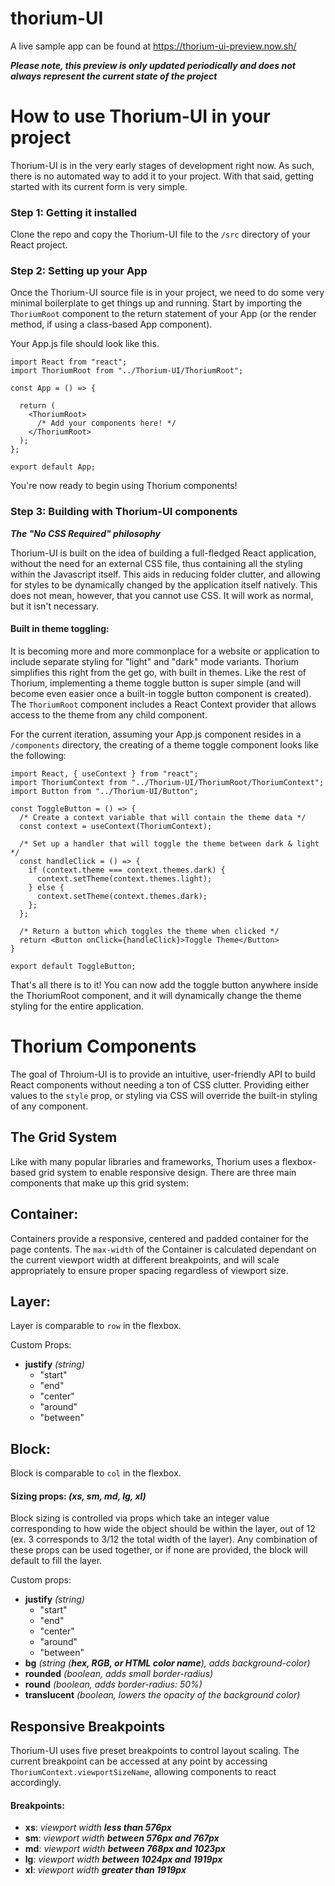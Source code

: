# thorium-UI
A live sample app can be found at https://thorium-ui-preview.now.sh/

***Please note, this preview is only updated periodically and does not always represent the current state of the project***

# How to use Thorium-UI in your project
Thorium-UI is in the very early stages of development right now. As such, there is no automated way to add it to your project.
With that said, getting started with its current form is very simple.

### Step 1: Getting it installed
Clone the repo and copy the Thorium-UI file to the `/src` directory of your React project.

### Step 2: Setting up your App
Once the Thorium-UI source file is in your project, we need to do some very minimal boilerplate to get things up and running. Start by importing the `ThoriumRoot` component to the return statement of your App (or the render method, if using a class-based App component).

Your App.js file should look like this.

```
import React from "react";
import ThoriumRoot from "../Thorium-UI/ThoriumRoot";

const App = () => {

  return (
    <ThoriumRoot>
      /* Add your components here! */
    </ThoriumRoot>
  );
};

export default App;
```

You're now ready to begin using Thorium components!

### Step 3: Building with Thorium-UI components
***The "No CSS Required" philosophy***

Thorium-UI is built on the idea of building a full-fledged React application, without the need for an external CSS file, thus containing all the styling within the Javascript itself. This aids in reducing folder clutter, and allowing for styles to be dynamically changed by the application itself natively. This does not mean, however, that you cannot use CSS. It will work as normal, but it isn't necessary.

#### Built in theme toggling:
It is becoming more and more commonplace for a website or application to include separate styling for "light" and "dark" mode variants. Thorium simplifies this right from the get go, with built in themes. Like the rest of Thorium, implementing a theme toggle button is super simple (and will become even easier once a built-in toggle button component is created). The `ThoriumRoot` component includes a React Context provider that allows access to the theme from any child component.

For the current iteration, assuming your App.js component resides in a `/components` directory, the creating of a theme toggle component looks like the following:

```
import React, { useContext } from "react";
import ThoriumContext from "../Thorium-UI/ThoriumRoot/ThoriumContext";
import Button from "../Thorium-UI/Button";

const ToggleButton = () => {
  /* Create a context variable that will contain the theme data */
  const context = useContext(ThoriumContext);
  
  /* Set up a handler that will toggle the theme between dark & light */
  const handleClick = () => {
    if (context.theme === context.themes.dark) {
      context.setTheme(context.themes.light);
    } else {
      context.setTheme(context.themes.dark);
    };
  };
  
  /* Return a button which toggles the theme when clicked */
  return <Button onClick={handleClick}>Toggle Theme</Button>
}

export default ToggleButton;
```

That's all there is to it! You can now add the toggle button anywhere inside the ThoriumRoot component, and it will dynamically change the theme styling for the entire application.
# Thorium Components
The goal of Throium-UI is to provide an intuitive, user-friendly API to build React components without needing a ton of CSS clutter. Providing either values to the `style` prop, or styling via CSS will override the built-in styling of any component.
## The Grid System
Like with many popular libraries and frameworks, Thorium uses a flexbox-based grid system to enable responsive design. There are three main components that make up this grid system:
## Container:
Containers provide a responsive, centered and padded container for the page contents. The `max-width` of the Container is calculated dependant on the current viewport width at different breakpoints, and will scale appropriately to ensure proper spacing regardless of viewport size.
## Layer:
Layer is comparable to `row` in the flexbox.

Custom Props:
  - **justify** *(string)*
    + "start"
    + "end"
    + "center"
    + "around"
    + "between"
## Block:
Block is comparable to `col` in the flexbox.

#### Sizing props: *(xs, sm, md, lg, xl)*
Block sizing is controlled via props which take an integer value corresponding to how wide the object should be within the layer, out of 12 (ex. 3 corresponds to 3/12 the total width of the layer). Any combination of these props can be used together, or if none are provided, the block will default to fill the layer.

  Custom props:
  - **justify** *(string)*
    + "start"
    + "end"
    + "center"
    + "around"
    + "between"
  - **bg** *(string (**hex, RGB, or HTML color name**), adds background-color)*
  - **rounded** *(boolean, adds small border-radius)*
  - **round** *(boolean, adds border-radius: 50%)*
  - **translucent** *(boolean, lowers the opacity of the background color)*
 ## Responsive Breakpoints
 Thorium-UI uses five preset breakpoints to control layout scaling. The current breakpoint can be accessed at any point by accessing `ThoriumContext.viewportSizeName`, allowing components to react accordingly.
 #### Breakpoints:
  - **xs**: *viewport width* ***less than 576px***
  - **sm**: *viewport width* ***between 576px and 767px***
  - **md**: *viewport width* ***between 768px and  1023px***
  - **lg**: *viewport width* ***between 1024px and 1919px***
  - **xl**: *viewport width* ***greater than 1919px***
